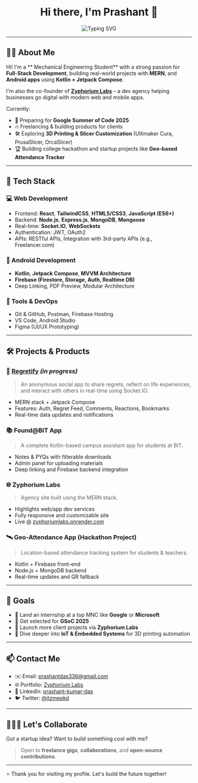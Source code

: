 <h1 align="center">Hi there, I'm Prashant 👋</h1>

<p align="center">
  <img src="https://readme-typing-svg.demolab.com?font=Fira+Code&duration=2000&pause=1000&center=true&vCenter=true&width=435&lines=Full-Stack+Developer;Android+Jetpack+Compose+Enthusiast;MERN+Stack+Specialist;Firebase+Expert;" alt="Typing SVG" />
</p>

---

## 🧑‍💻 About Me

Hi! I'm a ** Mechanical Engineering Student** with a strong passion for **Full-Stack Development**, building real-world projects with **MERN**, and **Android apps** using **Kotlin + Jetpack Compose**. 

I'm also the co-founder of **[Zyphorium Labs](https://zyphoriumlabs.onrender.com/)** – a dev agency helping businesses go digital with modern web and mobile apps.

Currently:
- 🚀 Preparing for **Google Summer of Code 2025**
- 🔥 Freelancing & building products for clients
- 🛠 Exploring **3D Printing & Slicer Customization** (Ultimaker Cura, PrusaSlicer, OrcaSlicer)
- 🏆 Building college hackathon and startup projects like **Geo-based Attendance Tracker** 

---

## 🧰 Tech Stack

### 💻 Web Development
- Frontend: **React**, **TailwindCSS**, **HTML5/CSS3**, **JavaScript (ES6+)**
- Backend: **Node.js**, **Express.js**, **MongoDB**, **Mongoose**
- Real-time: **Socket.IO**, **WebSockets**
- Authentication: JWT, OAuth2
- APIs: RESTful APIs, Integration with 3rd-party APIs (e.g., Freelancer.com)

### 📱 Android Development
- **Kotlin**, **Jetpack Compose**, **MVVM Architecture**
- **Firebase (Firestore, Storage, Auth, Realtime DB)**
- Deep Linking, PDF Preview, Modular Architecture

### 🎯 Tools & DevOps
- Git & GitHub, Postman, Firebase Hosting
- VS Code, Android Studio
- Figma (UI/UX Prototyping)

---

## 🛠 Projects & Products

### 🔗 [Regretify](https://github.com/theprashantkumardas/RegretifyApp) *(in progress)*
> An anonymous social app to share regrets, reflect on life experiences, and interact with others in real-time using Socket.IO.

- MERN stack + Jetpack Compose
- Features: Auth, Regret Feed, Comments, Reactions, Bookmarks
- Real-time data updates and notifications

### 📚 Found@BIT App
> A complete Kotlin-based campus assistant app for students at BIT.

- Notes & PYQs with filterable downloads
- Admin panel for uploading materials
- Deep linking and Firebase backend integration

### 🌐 Zyphorium Labs
> Agency site built using the MERN stack.

- Highlights web/app dev services
- Fully responsive and customizable site
- Live @ [zyphoriumlabs.onrender.com](https://zyphoriumlabs.onrender.com/)

### 🛰️ Geo-Attendance App (Hackathon Project)
> Location-based attendance tracking system for students & teachers.

- Kotlin + Firebase front-end
- Node.js + MongoDB backend
- Real-time updates and QR fallback

---

## 🎯 Goals

- 💼 Land an internship at a top MNC like **Google** or **Microsoft**
- 🏅 Get selected for **GSoC 2025**
- 🚀 Launch more client projects via **Zyphorium Labs**
- 🧠 Dive deeper into **IoT & Embedded Systems** for 3D printing automation

---

## 📫 Contact Me

- ✉️ Email: prashantdas336@gmail.com
- 🌐 Portfolio: [Zyphorium Labs](https://zyphoriumlabs.onrender.com/)
- 💼 LinkedIn: [prashant-kumar-das](https://www.linkedin.com/in/prashant-kumar-das/)
- 🐦 Twitter: [@itzmepkd](https://x.com/itzmepkd)

---

## 🧑‍🤝‍🧑 Let's Collaborate

Got a startup idea? Want to build something cool with me?
> Open to **freelance gigs**, **collaborations**, and **open-source contributions**.

---



⭐️ Thank you for visiting my profile. Let's build the future together!
